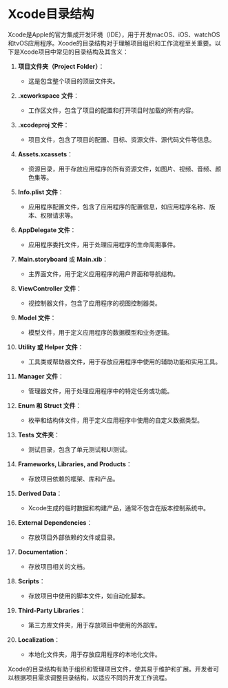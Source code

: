 # Xcode目录结构

Xcode是Apple的官方集成开发环境（IDE），用于开发macOS、iOS、watchOS和tvOS应用程序。Xcode的目录结构对于理解项目组织和工作流程至关重要。以下是Xcode项目中常见的目录结构及其含义：

1. **项目文件夹（Project Folder）**：
   - 这是包含整个项目的顶层文件夹。

2. **.xcworkspace 文件**：
   - 工作区文件，包含了项目的配置和打开项目时加载的所有内容。

3. **.xcodeproj 文件**：
   - 项目文件，包含了项目的配置、目标、资源文件、源代码文件等信息。

4. **Assets.xcassets**：
   - 资源目录，用于存放应用程序的所有资源文件，如图片、视频、音频、颜色集等。

5. **Info.plist 文件**：
   - 应用程序配置文件，包含了应用程序的配置信息，如应用程序名称、版本、权限请求等。

6. **AppDelegate 文件**：
   - 应用程序委托文件，用于处理应用程序的生命周期事件。

7. **Main.storyboard** 或 **Main.xib**：
   - 主界面文件，用于定义应用程序的用户界面和导航结构。

8. **ViewController 文件**：
   - 视控制器文件，包含了应用程序的视图控制器类。

9. **Model 文件**：
   - 模型文件，用于定义应用程序的数据模型和业务逻辑。

10. **Utility 或 Helper 文件**：
    - 工具类或帮助器文件，用于存放应用程序中使用的辅助功能和实用工具。

11. **Manager 文件**：
    - 管理器文件，用于处理应用程序中的特定任务或功能。

12. **Enum 和 Struct 文件**：
    - 枚举和结构体文件，用于定义应用程序中使用的自定义数据类型。

13. **Tests 文件夹**：
    - 测试目录，包含了单元测试和UI测试。

14. **Frameworks, Libraries, and Products**：
    - 存放项目依赖的框架、库和产品。

15. **Derived Data**：
    - Xcode生成的临时数据和构建产品，通常不包含在版本控制系统中。

16. **External Dependencies**：
    - 存放项目外部依赖的文件或目录。

17. **Documentation**：
    - 存放项目相关的文档。

18. **Scripts**：
    - 存放项目中使用的脚本文件，如自动化脚本。

19. **Third-Party Libraries**：
    - 第三方库文件夹，用于存放项目中使用的外部库。

20. **Localization**：
    - 本地化文件夹，用于存放应用程序的本地化文件。

Xcode的目录结构有助于组织和管理项目文件，使其易于维护和扩展。开发者可以根据项目需求调整目录结构，以适应不同的开发工作流程。
